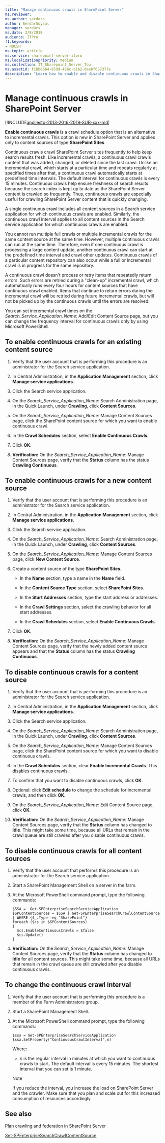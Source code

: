 ```yaml
---
title: "Manage continuous crawls in SharePoint Server"
ms.reviewer: 
ms.author: serdars
author: SerdarSoysal
manager: serdars
ms.date: 3/8/2018
audience: ITPro
f1.keywords:
- NOCSH
ms.topic: article
ms.service: sharepoint-server-itpro
ms.localizationpriority: medium
ms.collection: IT_Sharepoint_Server_Top
ms.assetid: f1bb8664-85dd-49bc-b162-daebf657377e
description: "Learn how to enable and disable continuous crawls in SharePoint Server, and how to change the frequency interval of continuous crawls."
---
```


# Manage continuous crawls in SharePoint Server

[!INCLUDE[appliesto-2013-2016-2019-SUB-xxx-md](../includes/appliesto-2013-2016-2019-SUB-xxx-md.md)] 
  
 **Enable continuous crawls** is a crawl schedule option that is an alternative to incremental crawls. This option is new in SharePoint Server and applies only to content sources of type **SharePoint Sites**.
  
Continuous crawls crawl SharePoint Server sites frequently to help keep search results fresh. Like incremental crawls, a continuous crawl crawls content that was added, changed, or deleted since the last crawl. Unlike an incremental crawl, which starts at a particular time and repeats regularly at specified times after that, a continuous crawl automatically starts at predefined time intervals. The default interval for continuous crawls is every 15 minutes. Continuous crawls help ensure freshness of search results because the search index is kept up to date as the SharePoint Server content is crawled so frequently. Thus, continuous crawls are especially useful for crawling SharePoint Server content that is quickly changing.
  
A single continuous crawl includes all content sources in a Search service application for which continuous crawls are enabled. Similarly, the continuous crawl interval applies to all content sources in the Search service application for which continuous crawls are enabled.
  
You cannot run multiple full crawls or multiple incremental crawls for the same content source at the same time. However, multiple continuous crawls can run at the same time. Therefore, even if one continuous crawl is processing a large content update, another continuous crawl can start at the predefined time interval and crawl other updates. Continuous crawls of a particular content repository can also occur while a full or incremental crawl is in progress for the same repository.
  
A continuous crawl doesn't process or retry items that repeatedly return errors. Such errors are retried during a "clean-up" incremental crawl, which automatically runs every four hours for content sources that have continuous crawl enabled. Items that continue to return errors during the incremental crawl will be retried during future incremental crawls, but will not be picked up by the continuous crawls until the errors are resolved.
  
You can set incremental crawl times on the  _Search_Service_Application_Name_: Add/Edit Content Source page, but you can change the frequency interval for continuous crawls only by using Microsoft PowerShell.
  
    
## To enable continuous crawls for an existing content source
<a name="proc1"> </a>

1. Verify that the user account that is performing this procedure is an administrator for the Search service application.
    
2. In Central Administration, in the **Application Management** section, click **Manage service applications**.
    
3. Click the Search service application.
    
4. On the  _Search_Service_Application_Name_: Search Administration page, in the Quick Launch, under **Crawling**, click **Content Sources**. 
    
5. On the  _Search_Service_Application_Name_: Manage Content Sources page, click the SharePoint content source for which you want to enable continuous crawl. 
    
6. In the **Crawl Schedules** section, select **Enable Continuous Crawls**. 
    
7. Click **OK**.
    
8. **Verification:** On the  _Search_Service_Application_Name_: Manage Content Sources page, verify that the **Status** column has the status **Crawling Continuous**.
    
## To enable continuous crawls for a new content source
<a name="proc1"> </a>

1. Verify that the user account that is performing this procedure is an administrator for the Search service application.
    
2. In Central Administration, in the **Application Management** section, click **Manage service applications**.
    
3. Click the Search service application.
    
4. On the  _Search_Service_Application_Name_: Search Administration page, in the Quick Launch, under **Crawling**, click **Content Sources**.
    
5. On the  _Search_Service_Application_Name_: Manage Content Sources page, click **New Content Source**. 
    
6. Create a content source of the type **SharePoint Sites**.
    
   - In the **Name** section, type a name in the **Name** field. 
    
   - In the **Content Source Type** section, select **SharePoint Sites**. 
    
   - In the **Start Addresses** section, type the start address or addresses. 
    
   - In the **Crawl Settings** section, select the crawling behavior for all start addresses. 
    
   - In the **Crawl Schedules** section, select **Enable Continuous Crawls**.
    
7. Click **OK**. 
    
8. **Verification:** On the  _Search_Service_Application_Name_: Manage Content Sources page, verify that the newly added content source appears and that the **Status** column has the status **Crawling Continuous**.
    
## To disable continuous crawls for a content source
<a name="proc2"> </a>

1. Verify that the user account that is performing this procedure is an administrator for the Search service application.
    
2. In Central Administration, in the **Application Management** section, click **Manage service applications**.
    
3. Click the Search service application.
    
4. On the  _Search_Service_Application_Name_: Search Administration page, in the Quick Launch, under **Crawling**, click **Content Sources**. 
    
5. On the  _Search_Service_Application_Name_: Manage Content Sources page, click the SharePoint content source for which you want to disable continuous crawls. 
    
6. In the **Crawl Schedules** section, clear **Enable Incremental Crawls**. This disables continuous crawls.
    
7. To confirm that you want to disable continuous crawls, click **OK**.
    
8. Optional: click **Edit schedule** to change the schedule for incremental crawls, and then click **OK**.
    
9. On the  _Search_Service_Application_Name_: Edit Content Source page, click **OK**. 
    
10. **Verification:** On the  _Search_Service_Application_Name_: Manage Content Sources page, verify that the **Status** column has changed to **Idle**. This might take some time, because all URLs that remain in the crawl queue are still crawled after you disable continuous crawls.
    
## To disable continuous crawls for all content sources
<a name="proc2"> </a>

1. Verify that the user account that performs this procedure is an administrator for the Search service application.
    
2. Start a SharePoint Management Shell on a server in the farm.
    
3. At the Microsoft PowerShell command prompt, type the following commands:
    
    ```
    $SSA =  Get-SPEnterpriseSearchServiceApplication
    $SPContentSources = $SSA | Get-SPEnterpriseSearchCrawlContentSource | WHERE {$_.Type -eq "SharePoint"} 
    foreach ($cs in $SPContentSources) 
    { 
      $cs.EnableContinuousCrawls = $false 
      $cs.Update() 
    }
    ```

4. **Verification:** On the  _Search_Service_Application_Name_: Manage Content Sources page, verify that the **Status** column has changed to **Idle** for all content sources. This might take some time, because all URLs that remain in the crawl queue are still crawled after you disable continuous crawls. 
    
## To change the continuous crawl interval
<a name="Proc3"> </a>

1. Verify that the user account that is performing this procedure is a member of the Farm Administrators group.
    
2. Start a SharePoint Management Shell.
    
3. At the Microsoft PowerShell command prompt, type the following commands:
    
    ```
    $ssa = Get-SPEnterpriseSearchServiceApplication
    $ssa.SetProperty("ContinuousCrawlInterval",n)
    ```

    Where:
    
   -  _n_ is the regular interval in minutes at which you want to continuous crawls to start. The default interval is every 15 minutes. The shortest interval that you can set is 1 minute. 
    
    > [!NOTE]
    > If you reduce the interval, you increase the load on SharePoint Server and the crawler. Make sure that you plan and scale out for this increased consumption of resources accordingly. 
  
## See also
<a name="Proc3"> </a>

[Plan crawling and federation in SharePoint Server](plan-crawling-and-federation.md)

[Set-SPEnterpriseSearchCrawlContentSource](/powershell/module/sharepoint-server/Set-SPEnterpriseSearchCrawlContentSource?view=sharepoint-ps&preserve-view=true)

